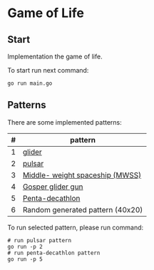 # Game of Life

## Start

Implementation the game of life.

To start run next command:

```shell
go run main.go
```
## Patterns

There are some implemented patterns:

|  #|  pattern | 
| ------------ | ------------ |
|   1| [glider ](https://en.wikipedia.org/wiki/Conway%27s_Game_of_Life#/media/File:Game_of_life_animated_glider.gif "glider ") |
|  2 | [pulsar](https://en.wikipedia.org/wiki/Conway%27s_Game_of_Life#/media/File:Game_of_life_pulsar.gif "pulsar")  |
|  3 |[Middle- weight spaceship (MWSS)](https://en.wikipedia.org/wiki/Conway%27s_Game_of_Life#/media/File:Animated_Mwss.gif "Middle- weight spaceship (MWSS)")   |
|   4|[Gosper glider gun](https://en.wikipedia.org/wiki/Conway%27s_Game_of_Life#/media/File:Game_of_life_glider_gun.svg "Gosper glider gun")   |
|  5 |  [Penta-decathlon](https://en.wikipedia.org/wiki/Conway%27s_Game_of_Life#/media/File:I-Column.gif "Penta-decathlon") |
| 6  |  Random generated pattern (40x20) |

To run selected pattern, please run command:

```shell
# run pulsar pattern
go run -p 2
# run penta-decathlon pattern
go run -p 5
```
